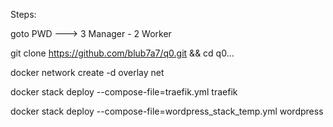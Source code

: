 Steps:

goto PWD ---> 3 Manager - 2 Worker

git clone https://github.com/blub7a7/q0.git &&                                                                                                      cd q0...

docker network create -d overlay net

docker stack deploy --compose-file=traefik.yml traefik

docker stack deploy --compose-file=wordpress_stack_temp.yml wordpress
